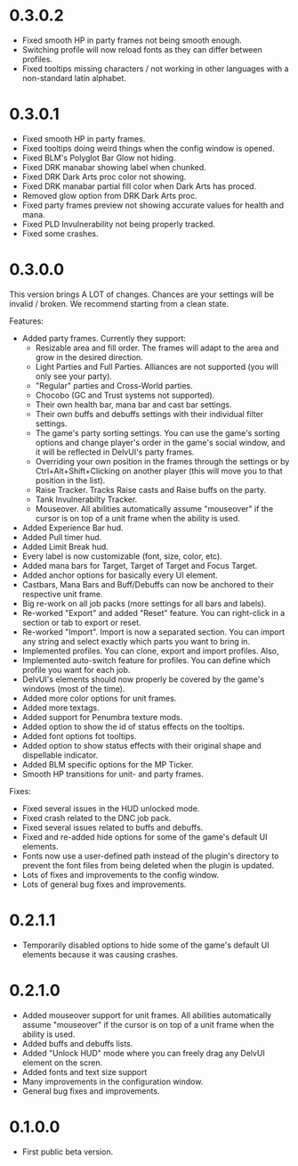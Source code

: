# 0.3.0.2
- Fixed smooth HP in party frames not being smooth enough.
- Switching profile will now reload fonts as they can differ between profiles.
- Fixed tooltips missing characters / not working in other languages with a non-standard latin alphabet.

# 0.3.0.1
- Fixed smooth HP in party frames.
- Fixed tooltips doing weird things when the config window is opened.
- Fixed BLM's Polyglot Bar Glow not hiding.
- Fixed DRK manabar showing label when chunked.
- Fixed DRK Dark Arts proc color not showing.
- Fixed DRK manabar partial fill color when Dark Arts has proced.
- Removed glow option from DRK Dark Arts proc.
- Fixed party frames preview not showing accurate values for health and mana.
- Fixed PLD Invulnerability not being properly tracked.
- Fixed some crashes.

# 0.3.0.0
This version brings A LOT of changes. Chances are your settings will be invalid / broken. We recommend starting from a clean state.

Features:
- Added party frames. Currently they support:
    + Resizable area and fill order. The frames will adapt to the area and grow in the desired direction.
    + Light Parties and Full Parties. Alliances are not supported (you will only see your party).
    + "Regular" parties and Cross-World parties.
    + Chocobo (GC and Trust systems not supported).
    + Their own health bar, mana bar and cast bar settings.
    + Their own buffs and debuffs settings with their individual filter settings.
    + The game's party sorting settings. You can use the game's sorting options and change player's order in the game's social window, and it will be reflected in DelvUI's party frames.
    + Overriding your own position in the frames through the settings or by Ctrl+Alt+Shift+Clicking on another player (this will move you to that position in the list).
    + Raise Tracker. Tracks Raise casts and Raise buffs on the party.
    + Tank Invulnerabilty Tracker.
    + Mouseover. All abilities automatically assume "mouseover" if the cursor is on top of a unit frame when the ability is used.
- Added Experience Bar hud.
- Added Pull timer hud.
- Added Limit Break hud.
- Every label is now customizable (font, size, color, etc).
- Added mana bars for Target, Target of Target and Focus Target.
- Added anchor options for basically every UI element.
- Castbars, Mana Bars and Buff/Debuffs can now be anchored to their respective unit frame.
- Big re-work on all job packs (more settings for all bars and labels).
- Re-worked "Export" and added "Reset" feature. You can right-click in a section or tab to export or reset.
- Re-worked "Import". Import is now a separated section. You can import any string and select exactly which parts you want to bring in.
- Implemented profiles. You can clone, export and import profiles. Also, 
- Implemented auto-switch feature for profiles. You can define which profile you want for each job.
- DelvUI's elements should now properly be covered by the game's windows (most of the time).
- Added more color options for unit frames.
- Added more textags.
- Added support for Penumbra texture mods.
- Added option to show the id of status effects on the tooltips.
- Added font options fot tooltips.
- Added option to show status effects with their original shape and dispellable indicator.
- Added BLM specific options for the MP Ticker.
- Smooth HP transitions for unit- and party frames.

Fixes:
- Fixed several issues in the HUD unlocked mode.
- Fixed crash related to the DNC job pack.
- Fixed several issues related to buffs and debuffs.
- Fixed and re-added hide options for some of the game's default UI elements.
- Fonts now use a user-defined path instead of the plugin's directory to prevent the font files from being deleted when the plugin is updated.
- Lots of fixes and improvements to the config window.
- Lots of general bug fixes and improvements.

# 0.2.1.1
- Temporarily disabled options to hide some of the game's default UI elements because it was causing crashes.

# 0.2.1.0
- Added mouseover support for unit frames. All abilities automatically assume "mouseover" if the cursor is on top of a unit frame when the ability is used.
- Added buffs and debuffs lists.
- Added "Unlock HUD" mode where you can freely drag any DelvUI element on the scren.
- Added fonts and text size support
- Many improvements in the configuration window.
- General bug fixes and improvements.

# 0.1.0.0
- First public beta version.